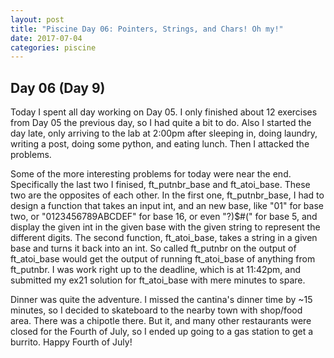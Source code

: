 ```yaml
---
layout: post
title: "Piscine Day 06: Pointers, Strings, and Chars! Oh my!"
date: 2017-07-04
categories: piscine
---
```

## Day 06 (Day 9)
Today I spent all day working on Day 05. I only finished about 12 exercises from Day 05 the previous day, so I had quite a bit to do. Also I started the day late, only arriving to the lab at 2:00pm after sleeping in, doing laundry, writing a post, doing some python, and eating lunch. Then I attacked the problems.

Some of the more interesting problems for today were near the end. Specifically the last two I finised, ft_putnbr_base and ft_atoi_base. These two are the opposites of each other. In the first one, ft_putnbr_base, I had to design a function that takes an input int, and an new base, like "01" for base two, or "0123456789ABCDEF" for base 16, or even "?)$#(" for base 5, and display the given int in the given base with the given string to represent the different digits. The second function, ft_atoi_base, takes a string in a given base and turns it back into an int. So called ft_putnbr on the output of ft_atoi_base would get the output of running ft_atoi_base of anything from ft_putnbr. I was work right up to the deadline, which is at 11:42pm, and submitted my ex21 solution for ft_atoi_base with mere minutes to spare.

Dinner was quite the adventure. I missed the cantina's dinner time by ~15 minutes, so I decided to skateboard to the nearby town with shop/food area. There was a chipotle there. But it, and many other restaurants were closed for the Fourth of July, so I ended up going to a gas station to get a burrito. Happy Fourth of July! 